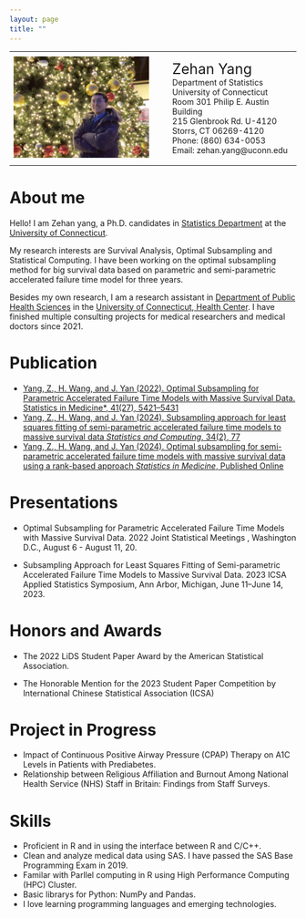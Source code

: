 ```yaml
---
layout: page
title: ""
---
```


<table style="width:100%; background: transparent; border-collapse: collapse;">
  <tr>
    <td style="width:50%; border: none;">
    <img src="https://github.com/YEnthalpy/yenthalpy.github.io/blob/master/head.jpeg?raw=true"
         alt="Figure">
    </td>
    <td style="padding-left: 10px; border: none;">
      <ul style="list-style: none;">
        <li style="font-size: 25px;">Zehan Yang</li>
        <li><a href="https://statistics.uconn.edu"
               style="color:light-blue;text-decoration:none;"
               target="_blank" > Department of Statistics
             </a>
        </li>
        <li><a href="https://uconn.edu"
               style="color:light-blue;text-decoration:none;"
               target="_blank" > University of Connecticut
             </a>
        </li>
        <li>Room 301 Philip E. Austin Building</li>
        <li>215 Glenbrook Rd. U-4120</li>
        <li>Storrs, CT 06269-4120</li>
        <li>Phone: (860) 634-0053</li>
        <li>Email: zehan.yang@uconn.edu</li>
      </ul>
    </td>
  </tr>
</table>


# About me

Hello! I am Zehan yang, a Ph.D. candidates in
[Statistics Department](https://statistics.uconn.edu)
at the [University of Connecticut](https://uconn.edu).

My research interests are Survival Analysis, Optimal
Subsampling and Statistical Computing. I have been working on the
optimal subsampling method for big survival data based on parametric
and semi-parametric accelerated failure time model for three years.

Besides my own research, I am a research assistant in
[Department of Public Health Sciences](https://health.uconn.edu/public-health-sciences/)
in the [University of Connecticut, Health
Center](https://health.uconn.edu). I have finished multiple consulting
projects for medical researchers and medical doctors since 2021.

# Publication

* [Yang, Z., H. Wang, and J. Yan (2022). Optimal Subsampling for Parametric Accelerated Failure Time Models with
Massive Survival Data. Statistics in Medicine*, 41(27), 5421–5431](https://doi.org/10.1002/sim.9576)
* [Yang, Z., H. Wang, and J. Yan (2024). Subsampling approach for least squares fitting of semi-parametric
accelerated failure time models to massive survival
data *Statistics and Computing*, 34(2), 77](https://doi.org/10.1007/s11222-024-10391-y)
* [Yang, Z., H. Wang, and J. Yan (2024). Optimal subsampling for semi-parametric accelerated failure time models with
massive survival data using a rank-based approach
*Statistics in Medicine*, Published Online](https://doi.org/10.1002/sim.10200)

# Presentations

* Optimal Subsampling for Parametric Accelerated Failure Time Models with Massive Survival Data.
2022 Joint Statistical Meetings , Washington D.C., August 6 - August 11, 20.

* Subsampling Approach for Least Squares Fitting of Semi-parametric Accelerated Failure
  Time Models to Massive Survival Data. 2023 ICSA Applied Statistics Symposium, Ann Arbor,
  Michigan, June 11–June 14, 2023.

# Honors and Awards

* The 2022 LiDS Student Paper Award by the American Statistical Association.

* The Honorable Mention for the 2023 Student Paper Competition by International Chinese
  Statistical Association (ICSA)


# Project in Progress

* Impact of Continuous Positive Airway Pressure (CPAP) Therapy on A1C Levels in Patients with Prediabetes.
* Relationship between Religious Affiliation and Burnout Among National Health Service (NHS) Staff in Britain: Findings from Staff Surveys.

# Skills

* Proficient in R and in using the interface between R and C/C++.
* Clean and analyze medical data using SAS. I have passed the SAS Base Programming Exam in 2019.
* Familar with Parllel computing in R using High Performance Computing (HPC) Cluster.
* Basic librarys for Python: NumPy and Pandas.
* I love learning programming languages and emerging technologies.













